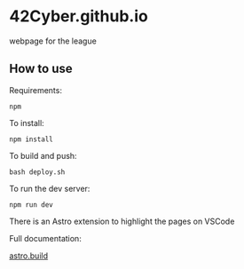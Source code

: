 # 42Cyber.github.io
webpage for the league

## How to use

Requirements:

``npm``

To install:

``npm install``

To build and push:

``bash deploy.sh``

To run the dev server:

``npm run dev``

There is an Astro extension to highlight the pages on VSCode

Full documentation:

[astro.build](https://astro.build)
